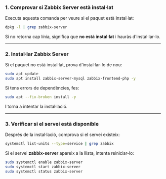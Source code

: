 ### **1. Comprovar si Zabbix Server està instal·lat**
Executa aquesta comanda per veure si el paquet està instal·lat:
```bash
dpkg -l | grep zabbix-server
```
Si no retorna cap línia, significa que **no està instal·lat** i hauràs d'instal·lar-lo.

---

### **2. Instal·lar Zabbix Server**
Si el paquet no està instal·lat, prova d'instal·lar-lo de nou:
```bash
sudo apt update
sudo apt install zabbix-server-mysql zabbix-frontend-php -y
```
Si tens errors de dependències, fes:
```bash
sudo apt --fix-broken install -y
```
I torna a intentar la instal·lació.

---

### **3. Verificar si el servei està disponible**
Després de la instal·lació, comprova si el servei existeix:
```bash
systemctl list-units --type=service | grep zabbix
```
Si el servei **zabbix-server** apareix a la llista, intenta reiniciar-lo:
```bash
sudo systemctl enable zabbix-server
sudo systemctl start zabbix-server
sudo systemctl status zabbix-server
```